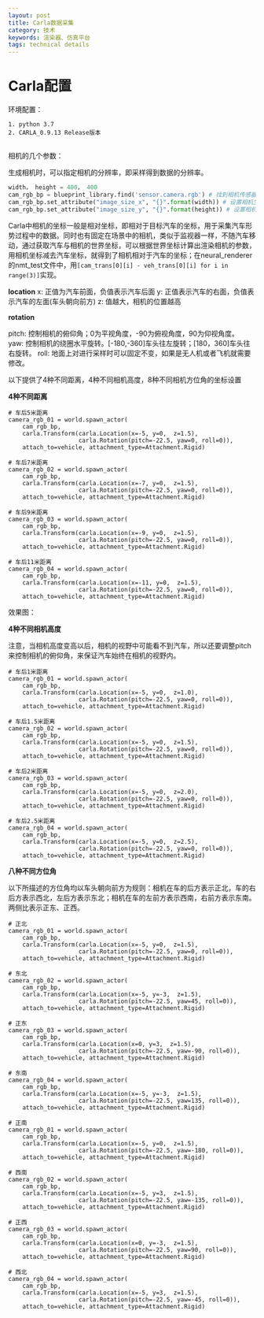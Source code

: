 ```yaml
---
layout: post
title: Carla数据采集
category: 技术
keywords: 渲染器、仿真平台
tags: technical details
---
```


# Carla配置

环境配置：

```
1. python 3.7
2. CARLA_0.9.13 Release版本
```

##
相机的几个参数：

生成相机时，可以指定相机的分辨率，即采样得到数据的分辨率。

```python
width， height = 400， 400
cam_rgb_bp = blueprint_library.find('sensor.camera.rgb') # 找到相机传感器
cam_rgb_bp.set_attribute("image_size_x", "{}".format(width)) # 设置相机生成图片的分辨率（宽度）
cam_rgb_bp.set_attribute("image_size_y", "{}".format(height)) # 设置相机生成图片的分辨率（高度）
```

Carla中相机的坐标一般是相对坐标，即相对于目标汽车的坐标，用于采集汽车形势过程中的数据。同时也有固定在场景中的相机，类似于监视器一样，不随汽车移动，通过获取汽车与相机的世界坐标，可以根据世界坐标计算出渲染相机的参数，用相机坐标减去汽车坐标，就得到了相机相对于汽车的坐标；在neural_renderer的nmt_test文件中，用`[cam_trans[0][i] - veh_trans[0][i] for i in range(3)]`实现。

**location**
x: 正值为汽车前面，负值表示汽车后面
y: 正值表示汽车的右面，负值表示汽车的左面(车头朝向前方)
z: 值越大，相机的位置越高

**rotation**

pitch: 控制相机的俯仰角；0为平视角度，-90为俯视角度，90为仰视角度。
yaw: 控制相机的绕圈水平旋转。[-180,-360]车头往左旋转；[180，360]车头往右旋转。
roll: 地面上对进行采样时可以固定不变，如果是无人机或者飞机就需要修改。

以下提供了4种不同距离，4种不同相机高度，8种不同相机方位角的坐标设置

**4种不同距离**
```
# 车后5米距离
camera_rgb_01 = world.spawn_actor(
    cam_rgb_bp,
    carla.Transform(carla.Location(x=-5, y=0,  z=1.5),
                    carla.Rotation(pitch=-22.5, yaw=0, roll=0)),
    attach_to=vehicle, attachment_type=Attachment.Rigid)

# 车后7米距离
camera_rgb_02 = world.spawn_actor(
    cam_rgb_bp,
    carla.Transform(carla.Location(x=-7, y=0,  z=1.5),
                    carla.Rotation(pitch=-22.5, yaw=0, roll=0)),
    attach_to=vehicle, attachment_type=Attachment.Rigid)

# 车后9米距离
camera_rgb_03 = world.spawn_actor(
    cam_rgb_bp,
    carla.Transform(carla.Location(x=-9, y=0,  z=1.5),
                    carla.Rotation(pitch=-22.5, yaw=0, roll=0)),
    attach_to=vehicle, attachment_type=Attachment.Rigid)

# 车后11米距离
camera_rgb_04 = world.spawn_actor(
    cam_rgb_bp,
    carla.Transform(carla.Location(x=-11, y=0,  z=1.5),
                    carla.Rotation(pitch=-22.5, yaw=0, roll=0)),
    attach_to=vehicle, attachment_type=Attachment.Rigid)
```
效果图：


**4种不同相机高度**

注意，当相机高度变高以后，相机的视野中可能看不到汽车，所以还要调整pitch来控制相机的俯仰角，来保证汽车始终在相机的视野内。

```
# 车后1米距离
camera_rgb_01 = world.spawn_actor(
    cam_rgb_bp,
    carla.Transform(carla.Location(x=-5, y=0,  z=1.0),
                    carla.Rotation(pitch=-22.5, yaw=0, roll=0)),
    attach_to=vehicle, attachment_type=Attachment.Rigid)

# 车后1.5米距离
camera_rgb_02 = world.spawn_actor(
    cam_rgb_bp,
    carla.Transform(carla.Location(x=-5, y=0,  z=1.5),
                    carla.Rotation(pitch=-22.5, yaw=0, roll=0)),
    attach_to=vehicle, attachment_type=Attachment.Rigid)

# 车后2米距离
camera_rgb_03 = world.spawn_actor(
    cam_rgb_bp,
    carla.Transform(carla.Location(x=-5, y=0,  z=2.0),
                    carla.Rotation(pitch=-22.5, yaw=0, roll=0)),
    attach_to=vehicle, attachment_type=Attachment.Rigid)

# 车后2.5米距离
camera_rgb_04 = world.spawn_actor(
    cam_rgb_bp,
    carla.Transform(carla.Location(x=-5, y=0,  z=2.5),
                    carla.Rotation(pitch=-22.5, yaw=0, roll=0)),
    attach_to=vehicle, attachment_type=Attachment.Rigid)
```

**八种不同方位角**

以下所描述的方位角均以车头朝向前方为规则：相机在车的后方表示正北，车的右后方表示西北，左后方表示东北；相机在车的左前方表示西南，右前方表示东南。两侧比表示正东、正西。

```
# 正北
camera_rgb_01 = world.spawn_actor(
    cam_rgb_bp,
    carla.Transform(carla.Location(x=-5, y=0,  z=1.5),
                    carla.Rotation(pitch=-22.5, yaw=0, roll=0)),
    attach_to=vehicle, attachment_type=Attachment.Rigid)

# 东北
camera_rgb_02 = world.spawn_actor(
    cam_rgb_bp,
    carla.Transform(carla.Location(x=-5, y=-3,  z=1.5),
                    carla.Rotation(pitch=-22.5, yaw=45, roll=0)),
    attach_to=vehicle, attachment_type=Attachment.Rigid)

# 正东
camera_rgb_03 = world.spawn_actor(
    cam_rgb_bp,
    carla.Transform(carla.Location(x=0, y=3,  z=1.5),
                    carla.Rotation(pitch=-22.5, yaw=-90, roll=0)),
    attach_to=vehicle, attachment_type=Attachment.Rigid)

# 东南
camera_rgb_04 = world.spawn_actor(
    cam_rgb_bp,
    carla.Transform(carla.Location(x=-5, y=-3,  z=1.5),
                    carla.Rotation(pitch=-22.5, yaw=135, roll=0)),
    attach_to=vehicle, attachment_type=Attachment.Rigid)

# 正南
camera_rgb_01 = world.spawn_actor(
    cam_rgb_bp,
    carla.Transform(carla.Location(x=-5, y=0,  z=1.5),
                    carla.Rotation(pitch=-22.5, yaw=-180, roll=0)),
    attach_to=vehicle, attachment_type=Attachment.Rigid)

# 西南
camera_rgb_02 = world.spawn_actor(
    cam_rgb_bp,
    carla.Transform(carla.Location(x=-5, y=3,  z=1.5),
                    carla.Rotation(pitch=-22.5, yaw=-135, roll=0)),
    attach_to=vehicle, attachment_type=Attachment.Rigid)

# 正西
camera_rgb_03 = world.spawn_actor(
    cam_rgb_bp,
    carla.Transform(carla.Location(x=0, y=-3,  z=1.5),
                    carla.Rotation(pitch=-22.5, yaw=90, roll=0)),
    attach_to=vehicle, attachment_type=Attachment.Rigid)

# 西北
camera_rgb_04 = world.spawn_actor(
    cam_rgb_bp,
    carla.Transform(carla.Location(x=-5, y=3,  z=1.5),
                    carla.Rotation(pitch=-22.5, yaw=-45, roll=0)),
    attach_to=vehicle, attachment_type=Attachment.Rigid)
```

